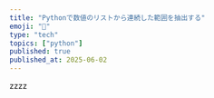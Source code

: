 ```yaml
---
title: "Pythonで数値のリストから連続した範囲を抽出する"
emoji: "🐍"
type: "tech"
topics: ["python"]
published: true
published_at: 2025-06-02
---
```


zzzz
